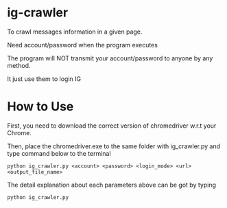 # ig-crawler
To crawl messages information in a given page.

Need account/password when the program executes

The program will NOT transmit your account/password to anyone by any method.

It just use them to login IG
# How to Use
First, you need to download the correct version of chromedriver w.r.t your Chrome.

Then, place the chromedriver.exe to the same folder with ig_crawler.py and type command below to the terminal
```pip
python ig_crawler.py <account> <password> <login_mode> <url> <output_file_name>
```
The detail explanation about each parameters above can be got by typing
```pip
python ig_crawler.py
```
